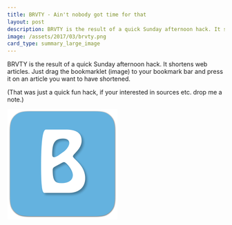 ```yaml
---
title: BRVTY - Ain't nobody got time for that
layout: post
description: BRVTY is the result of a quick Sunday afternoon hack. It shortens web articles.
image: /assets/2017/03/brvty.png
card_type: summary_large_image
---
```


BRVTY is the result of a quick Sunday afternoon hack. It shortens web articles.
Just drag the bookmarklet (image) to your bookmark bar and press it on an article you want to have shortened.

(That was just a quick fun hack, if your interested in sources etc. drop me a note.)

<a href="javascript:(function(){document.location='http://brvty.chjdev.com/?format=html&ratio=0.3&url='+document.location}());">
<img style="width: 256px; margin: auto;" alt="BRVTY" src="/assets/2017/03/brvty.png"/>
</a>

